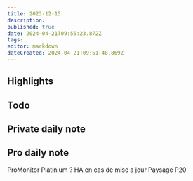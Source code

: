 ```yaml
---
title: 2023-12-15
description: 
published: true
date: 2024-04-21T09:56:23.872Z
tags: 
editor: markdown
dateCreated: 2024-04-21T09:51:48.869Z
---
```


## Highlights

## Todo
## Private daily note

## Pro daily note
ProMonitor Platinium ? HA en cas de mise a jour
Paysage P20
